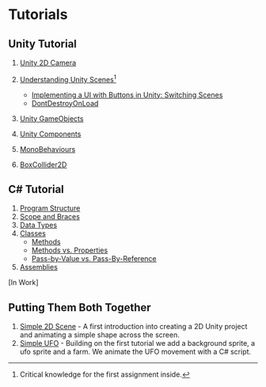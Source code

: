 # Tutorials 
## Unity Tutorial
1. [Unity 2D Camera](https://github.com/ART-3364-Interactive-Storytelling/Tutorials/blob/main/Unity%202D%20Camera.md)
2. [Understanding Unity Scenes](https://github.com/ART-3364-Interactive-Storytelling/Tutorials/blob/main/Unity%20Scenes.md)[^1]
   
   * [Implementing a UI with Buttons in Unity: Switching Scenes](https://github.com/ART-3364-Interactive-Storytelling/Tutorials/blob/main/Unity%20Button.md)
   * [DontDestroyOnLoad](https://github.com/ART-3364-Interactive-Storytelling/Tutorials/blob/main/DontDestroyOnLoad.md)
4. [Unity GameObjects](https://github.com/ART-3364-Interactive-Storytelling/Tutorials/blob/main/Game%20Objects.md)
5. [Unity Components](https://github.com/ART-3364-Interactive-Storytelling/Tutorials/blob/main/Components.md)
6. [MonoBehaviours](https://github.com/ART-3364-Interactive-Storytelling/Tutorials/blob/main/MonoBehaviour.md)
7. [BoxCollider2D](https://github.com/ART-3364-Interactive-Storytelling/Tutorials/blob/main/BoxCollider2D.md)

## C# Tutorial
1. [Program Structure](https://github.com/ART-3364-Interactive-Storytelling/Tutorials/blob/main/CSharp_Structure.md)
2. [Scope and Braces](https://github.com/ART-3364-Interactive-Storytelling/Tutorials/blob/main/CSharp_Scope.md)
3. [Data Types](https://github.com/ART-3364-Interactive-Storytelling/Tutorials/blob/main/CSharp_Datatypes.md)
4. [Classes](https://github.com/ART-3364-Interactive-Storytelling/Tutorials/blob/main/csharp_classes.md)
     * [Methods](https://github.com/ART-3364-Interactive-Storytelling/Tutorials/blob/main/CSharp_Methods.md)
     * [Methods vs. Properties](https://github.com/ART-3364-Interactive-Storytelling/Tutorials/blob/main/Methods_v_Properties.md)
     * [Pass-by-Value vs. Pass-By-Reference](https://github.com/ART-3364-Interactive-Storytelling/Tutorials/blob/main/CSharp_by_Value.md)
6. [Assemblies](https://github.com/ART-3364-Interactive-Storytelling/Tutorials/blob/main/CSharp_Assembly.md)
   
\[In Work\]
## Putting Them Both Together

1. [Simple 2D Scene](https://github.com/ART-3364-Interactive-Storytelling/Simple-2D-Scene) - A first introduction into creating a 2D Unity project and animating a simple shape across the screen.
2. [Simple UFO](https://github.com/ART-3364-Interactive-Storytelling/Tutorials/blob/main/Simple%202D%20UFO.md) - Building on the first tutorial we add a background sprite, a ufo sprite and a farm.  We animate the UFO movement with a C# script.


[^1]: Critical knowledge for the first assignment inside.
